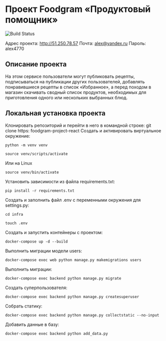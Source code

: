 # Проект Foodgram «Продуктовый помощник»

![Build Status](https://github.com/fan160688/foodgram-project-react/actions/workflows/foodgram_workflow.yml/badge.svg)


Адрес проекта: http://51.250.78.57
Почта: alex@yandex.ru
Пароль: alex4770

## Описание проекта

 На этом сервисе пользователи могут публиковать рецепты, подписываться на публикации других пользователей, добавлять понравившиеся рецепты в список «Избранное», а перед походом в магазин скачивать сводный список продуктов, необходимых для приготовления одного или нескольких выбранных блюд.

## Локальная установка проекта

Клонировать репозиторий и перейти в него в командной строке:
git clone https:
foodgram-project-react
Cоздать и активировать виртуальное окружение:

```
python -m venv venv
```
```
source venv/scripts/activate
```
Или на Linux
```
source venv/bin/activate
```

Установить зависимости из файла requirements.txt:

```
pip install -r requirements.txt
```

Создать и заполнить файл .env с переменными окружения для settings.py:

```
cd infra
```

```
touch .env
```

Создать и запустить контейнеры с проектом:

```
docker-compose up -d --build
```

Выполнить миграции модели users:

```
docker-compose exec web python manage.py makemigrations users
```

Выполнить миграции:

```
docker-compose exec backend python manage.py migrate
```

Создать суперпользователя:

```
docker-compose exec backend python manage.py createsuperuser
```

Собрать статику:

```
docker-compose exec backend python manage.py collectstatic --no-input
```

Добавить данные в базу:

```
docker-compose exec backend python add_data.py
```